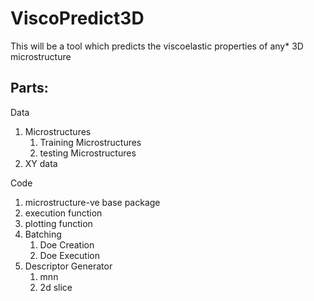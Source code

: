 # ViscoPredict3D
This will be a tool which predicts the viscoelastic properties of any* 3D microstructure
## Parts:
Data
1. Microstructures
    1. Training Microstructures
    2. testing Microstructures
2. XY data

Code
1. microstructure-ve base package
2. execution function
3. plotting function
4. Batching
    1. Doe Creation
    2. Doe Execution
5. Descriptor Generator
    1. mnn
    2. 2d slice
   
